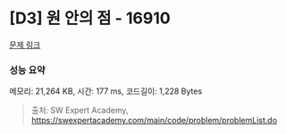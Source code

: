 # [D3] 원 안의 점 - 16910 

[문제 링크](https://swexpertacademy.com/main/code/problem/problemDetail.do?contestProbId=AYcllbDqUVgDFASR) 

### 성능 요약

메모리: 21,264 KB, 시간: 177 ms, 코드길이: 1,228 Bytes



> 출처: SW Expert Academy, https://swexpertacademy.com/main/code/problem/problemList.do